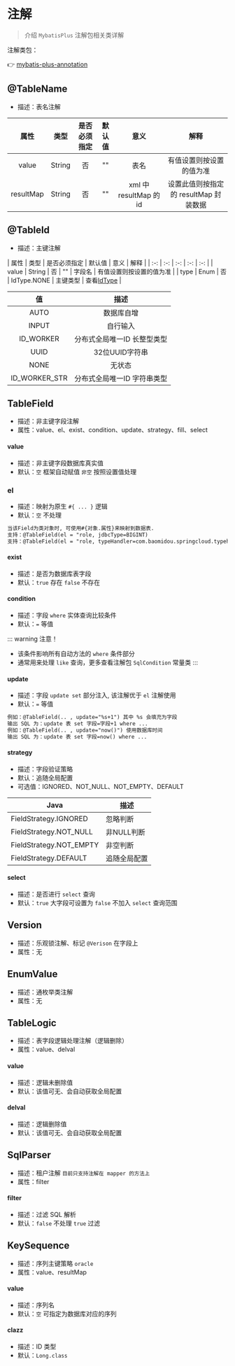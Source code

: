 # 注解

> 介绍 `MybatisPlus` 注解包相关类详解

注解类包：

👉 [mybatis-plus-annotation](https://gitee.com/baomidou/mybatis-plus/tree/3.0/mybatis-plus-annotation/src/main/java/com/baomidou/mybatisplus/annotation)

## @TableName
- 描述：表名注解

| 属性 | 类型 | 是否必须指定 | 默认值 | 意义 | 解释 |
| :-: | :-: | :-: | :-: | :-: | :-: |
| value | String | 否 | "" | 表名 | 有值设置则按设置的值为准 |
| resultMap | String | 否 | "" | xml 中 resultMap 的 id | 设置此值则按指定的 resultMap 封装数据 |


## @TableId
- 描述：主键注解

| 属性 | 类型 | 是否必须指定 | 默认值 | 意义 | 解释 |
| :-: | :-: | :-: | :-: | :-: |
| value | String | 否 | "" | 字段名 | 有值设置则按设置的值为准 |
| type | Enum | 否 | IdType.NONE | 主键类型 | 查看[IdType](https://github.com/baomidou/mybatis-plus/blob/3.0/mybatis-plus-annotation/src/main/java/com/baomidou/mybatisplus/annotation/IdType.java) |


| 值 | 描述 |
| :-: | :-: |
| AUTO | 数据库自增 |
| INPUT | 自行输入 |
| ID_WORKER | 分布式全局唯一ID 长整型类型 |
| UUID | 32位UUID字符串 |
| NONE | 无状态 |
| ID_WORKER_STR | 分布式全局唯一ID 字符串类型 |


## TableField

- 描述：非主键字段注解
- 属性：value、el、exist、condition、update、strategy、fill、select

#### value

- 描述：非主键字段数据库真实值
- 默认：`空` 框架自动赋值 `非空` 按照设置值处理

### el

- 描述：映射为原生 `#{ ... }` 逻辑
- 默认：`空` 不处理
```txt
当该Field为类对象时, 可使用#{对象.属性}来映射到数据表.
支持：@TableField(el = "role, jdbcType=BIGINT)
支持：@TableField(el = "role, typeHandler=com.baomidou.springcloud.typehandler.PhoneTypeHandler")
```

#### exist

- 描述：是否为数据库表字段
- 默认：`true` 存在 `false` 不存在

#### condition

- 描述：字段 `where` 实体查询比较条件
- 默认：`=` 等值

::: warning 注意！
- 该条件影响所有自动方法的 `where` 条件部分
- 通常用来处理 `like` 查询，更多查看注解包 `SqlCondition` 常量类
:::

#### update

- 描述：字段 `update set` 部分注入, 该注解优于 `el` 注解使用
- 默认：`=` 等值
```txt
例如：@TableField(.. , update="%s+1") 其中 %s 会填充为字段
输出 SQL 为：update 表 set 字段=字段+1 where ...
例如：@TableField(.. , update="now()") 使用数据库时间
输出 SQL 为：update 表 set 字段=now() where ...
```

#### strategy

- 描述：字段验证策略
- 默认：追随全局配置
- 可选值：IGNORED、NOT_NULL、NOT_EMPTY、DEFAULT

Java                      | 描述
------------------------- | ---
FieldStrategy.IGNORED     |  忽略判断
FieldStrategy.NOT_NULL    |  非NULL判断
FieldStrategy.NOT_EMPTY   |  非空判断
FieldStrategy.DEFAULT     |  追随全局配置

#### select

- 描述：是否进行 `select` 查询
- 默认：`true` 大字段可设置为 `false` 不加入 `select` 查询范围


## Version

- 描述：乐观锁注解、标记 `@Verison` 在字段上
- 属性：无


## EnumValue

- 描述：通枚举类注解
- 属性：无


## TableLogic

- 描述：表字段逻辑处理注解（逻辑删除）
- 属性：value、delval

#### value

- 描述：逻辑未删除值
- 默认：该值可无、会自动获取全局配置

#### delval

- 描述：逻辑删除值
- 默认：该值可无、会自动获取全局配置


## SqlParser

- 描述：租户注解 `目前只支持注解在 mapper 的方法上`
- 属性：filter

#### filter

- 描述：过滤 SQL 解析
- 默认：`false` 不处理 `true` 过滤


## KeySequence

- 描述：序列主键策略 `oracle`
- 属性：value、resultMap

#### value

- 描述：序列名
- 默认：`空` 可指定为数据库对应的序列

#### clazz

- 描述：ID 类型
- 默认：`Long.class`

